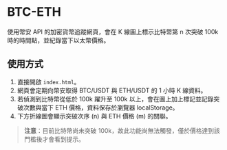 # BTC-ETH

使用幣安 API 的加密貨幣追蹤網頁，會在 K 線圖上標示比特幣第 n 次突破 100k
時的時間點，並紀錄當下以太幣價格。

## 使用方式
1. 直接開啟 `index.html`。
2. 網頁會定期向幣安取得 BTC/USDT 與 ETH/USDT 的 1 小時 K 線資料。
3. 若偵測到比特幣從低於 100k 躍升至 100k 以上，會在圖上加上標記並記錄突破次數與當下 ETH 價格，資料保存於瀏覽器 localStorage。
4. 下方折線圖會顯示突破次序 (n) 與 ETH 價格 (m) 的關聯。

> **注意**：目前比特幣尚未突破 100k，故此功能尚無法觸發，僅於價格達到該門檻後才會看到提示。
